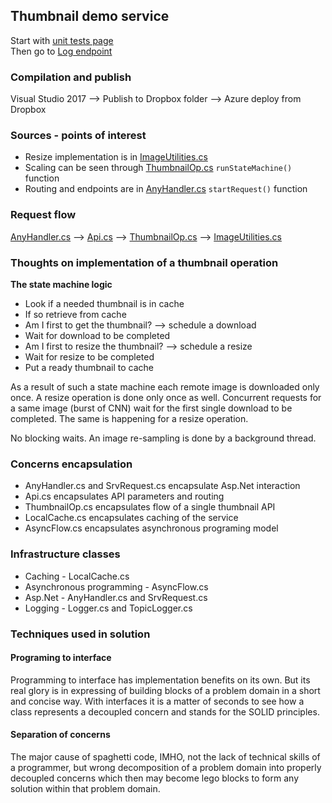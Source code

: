 ## Thumbnail demo service

Start with [unit tests page]()  
Then go to [Log endpoint]()


### Compilation and publish

Visual Studio 2017 --> Publish to Dropbox folder --> Azure deploy from Dropbox


### Sources - points of interest

- Resize implementation is in [ImageUtilities.cs](./ImageUtilities.cs)
- Scaling can be seen through [ThumbnailOp.cs](./ThumbnailOp.cs) `runStateMachine()` function
- Routing and endpoints are in [AnyHandler.cs](./AnyHandler.cs) `startRequest()` function

### Request flow

[AnyHandler.cs](./AnyHandler.cs)  -->
[Api.cs](./Api.cs)  -->
[ThumbnailOp.cs](./ThumbnailOp.cs)  -->
[ImageUtilities.cs](./ImageUtilities.cs)

### Thoughts on implementation of a thumbnail operation

**The state machine logic**

- Look if a needed thumbnail is in cache
- If so retrieve from cache
- Am I first to get the thumbnail? 
    --> schedule a download
- Wait for download to be completed
- Am I first to resize the thumbnail? 
    --> schedule a resize
- Wait for resize to be completed
- Put a ready thumbnail to cache

As a result of such a state machine each remote image is downloaded only once. A resize operation is done only once as well. Concurrent requests for a same image (burst of CNN) wait for the first single download to be completed. The same is happening for a resize operation.

No blocking waits. An image re-sampling is done by a background thread.


### Concerns encapsulation

- AnyHandler.cs and SrvRequest.cs encapsulate Asp.Net interaction
- Api.cs encapsulates API parameters and routing 
- ThumbnailOp.cs encapsulates flow of a single thumbnail API
- LocalCache.cs encapsulates caching of the service
- AsyncFlow.cs encapsulates asynchronous programing model


### Infrastructure classes

- Caching - LocalCache.cs
- Asynchronous programming - AsyncFlow.cs
- Asp.Net - AnyHandler.cs and SrvRequest.cs
- Logging - Logger.cs and TopicLogger.cs


### Techniques used in solution

#### Programing to interface

Programming to interface has implementation benefits on its own. But its real glory is in expressing of building blocks of a problem domain in a short and concise way. With interfaces it is a matter of seconds to see how a class represents a decoupled concern and stands for the SOLID principles.

#### Separation of concerns

The major cause of spaghetti code, IMHO, not the lack of technical skills of a programmer, but wrong decomposition of a problem domain into properly decoupled concerns which then may become lego blocks to form any solution within that problem domain.






